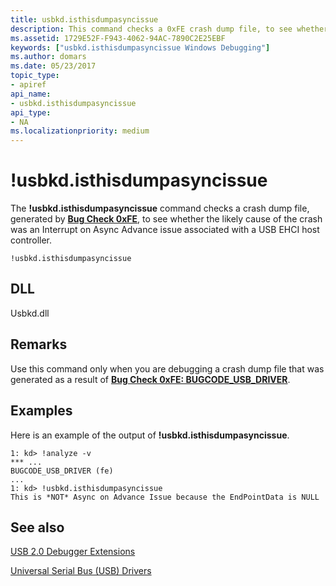 ```yaml
---
title: usbkd.isthisdumpasyncissue
description: This command checks a 0xFE crash dump file, to see whether the likely cause of the crash was an Interrupt on Async Advance issue associated with a USB EHCI host controller.
ms.assetid: 1729E52F-F943-4062-94AC-7890C2E25EBF
keywords: ["usbkd.isthisdumpasyncissue Windows Debugging"]
ms.author: domars
ms.date: 05/23/2017
topic_type:
- apiref
api_name:
- usbkd.isthisdumpasyncissue
api_type:
- NA
ms.localizationpriority: medium
---
```


# !usbkd.isthisdumpasyncissue


The **!usbkd.isthisdumpasyncissue** command checks a crash dump file, generated by [**Bug Check 0xFE**](bug-check-0xfe--bugcode-usb-driver.md), to see whether the likely cause of the crash was an Interrupt on Async Advance issue associated with a USB EHCI host controller.

```dbgcmd
!usbkd.isthisdumpasyncissue
```

## <span id="DLL"></span><span id="dll"></span>DLL


Usbkd.dll

Remarks
-------

Use this command only when you are debugging a crash dump file that was generated as a result of [**Bug Check 0xFE: BUGCODE\_USB\_DRIVER**](bug-check-0xfe--bugcode-usb-driver.md).

Examples
--------

Here is an example of the output of **!usbkd.isthisdumpasyncissue**.

```dbgcmd
1: kd> !analyze -v
*** ...
BUGCODE_USB_DRIVER (fe) 
...
1: kd> !usbkd.isthisdumpasyncissue
This is *NOT* Async on Advance Issue because the EndPointData is NULL
```

## <span id="see_also"></span>See also


[USB 2.0 Debugger Extensions](usb-2-0-extensions.md)

[Universal Serial Bus (USB) Drivers](https://go.microsoft.com/fwlink/p?LinkID=227351)

 

 






